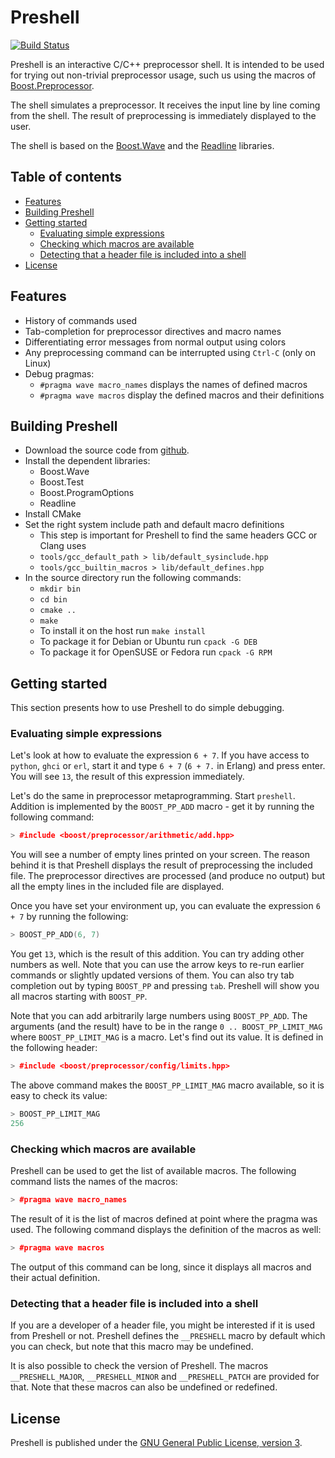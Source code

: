 # Preshell

[![Build Status](https://secure.travis-ci.org/sabel83/preshell.png?branch=master "Build Status")](http://travis-ci.org/sabel83/preshell)

Preshell is an interactive C/C++ preprocessor shell. It is intended to be used
for trying out non-trivial preprocessor usage, such us using the macros of
[Boost.Preprocessor](http://boost.org/libs/preprocessor).

The shell simulates a preprocessor. It receives the input line by line coming
from the shell. The result of preprocessing is immediately displayed to the
user.

The shell is based on the [Boost.Wave](http://boost.org/libs/wave) and the
[Readline](http://www.gnu.org/software/readline) libraries.

## Table of contents

- [Features](#features)
- [Building Preshell](#building-preshell)
- [Getting started](#getting-started)
    - [Evaluating simple expressions](#evaluating-simple-expressions)
    - [Checking which macros are available](#checking-which-macros-are-available)
    - [Detecting that a header file is included into a shell](#detecting-that-a-header-file-is-included-into-a-shell)
- [License](#license)

## Features

* History of commands used
* Tab-completion for preprocessor directives and macro names
* Differentiating error messages from normal output using colors
* Any preprocessing command can be interrupted using `Ctrl-C` (only on Linux)
* Debug pragmas:
    * `#pragma wave macro_names` displays the names of defined macros
    * `#pragma wave macros` display the defined macros and their definitions

## Building Preshell

* Download the source code from [github](http://github.com/sabel83/preshell).
* Install the dependent libraries:
    * Boost.Wave
    * Boost.Test
    * Boost.ProgramOptions
    * Readline
* Install CMake
* Set the right system include path and default macro definitions
    * This step is important for Preshell to find the same headers GCC or Clang
      uses
    * `tools/gcc_default_path > lib/default_sysinclude.hpp`
    * `tools/gcc_builtin_macros > lib/default_defines.hpp`
* In the source directory run the following commands:
    * `mkdir bin`
    * `cd bin`
    * `cmake ..`
    * `make`
    * To install it on the host run `make install`
    * To package it for Debian or Ubuntu run `cpack -G DEB`
    * To package it for OpenSUSE or Fedora run `cpack -G RPM`

## Getting started

This section presents how to use Preshell to do simple debugging.

### Evaluating simple expressions

Let's look at how to evaluate the expression `6 + 7`. If you have access to
`python`, `ghci` or `erl`, start it and type `6 + 7` (`6 + 7.` in Erlang) and
press enter. You will see `13`, the result of this expression immediately.

Let's do the same in preprocessor metaprogramming. Start `preshell`.
Addition is implemented by the `BOOST_PP_ADD` macro - get it by running the
following command:

```cpp
> #include <boost/preprocessor/arithmetic/add.hpp>
```

You will see a number of empty lines printed on your screen. The reason behind
it is that Preshell displays the result of preprocessing the included file.
The preprocessor directives are processed (and produce no output) but all the
empty lines in the included file are displayed.

Once you have set your environment up, you can evaluate the expression `6 + 7`
by running the following:

```cpp
> BOOST_PP_ADD(6, 7)
```

You get `13`, which is the result of this addition. You can try adding other
numbers as well. Note that you can use the arrow keys to re-run earlier commands
or slightly updated versions of them. You can also try tab completion out by
typing `BOOST_PP` and pressing `tab`. Preshell will show you all macros starting
with `BOOST_PP`.

Note that you can add arbitrarily large numbers using `BOOST_PP_ADD`. The
arguments (and the result) have to be in the range `0 .. BOOST_PP_LIMIT_MAG`
where `BOOST_PP_LIMIT_MAG` is a macro. Let's find out its value. It is defined
in the following header:

```cpp
> #include <boost/preprocessor/config/limits.hpp>
```

The above command makes the `BOOST_PP_LIMIT_MAG` macro available, so it is easy
to check its value:

```cpp
> BOOST_PP_LIMIT_MAG
256
```

### Checking which macros are available

Preshell can be used to get the list of available macros. The following command
lists the names of the macros:

```cpp
> #pragma wave macro_names
```

The result of it is the list of macros defined at point where the pragma was
used. The following command displays the definition of the macros as well:

```cpp
> #pragma wave macros
```

The output of this command can be long, since it displays all macros and their
actual definition.

### Detecting that a header file is included into a shell

If you are a developer of a header file, you might be interested if it is used
from Preshell or not. Preshell defines the `__PRESHELL` macro by default which
you can check, but note that this macro may be undefined.

It is also possible to check the version of Preshell. The macros
`__PRESHELL_MAJOR`, `__PRESHELL_MINOR` and `__PRESHELL_PATCH` are provided for
that. Note that these macros can also be undefined or redefined.

## License

Preshell is published under the
[GNU General Public License, version 3](http://www.gnu.org/licenses/gpl.html).

